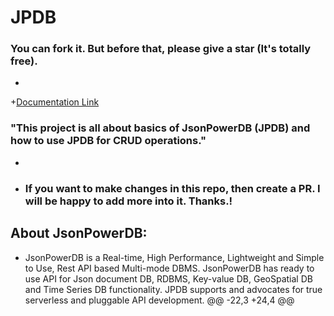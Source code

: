 # JPDB

### You can fork it. But before that, please give a star (It's totally free).
+
+[Documentation Link](http://login2explore.com/jpdb/docs.html)

 ### "This project is all about basics of JsonPowerDB (JPDB) and how to use JPDB for CRUD operations." 
-
+  ### If you want to make changes in this repo, then create a PR. I will be happy to add more into it. Thanks.!
 ## About JsonPowerDB:
 
 
 - JsonPowerDB is a Real-time, High Performance, Lightweight and Simple to Use, Rest API based Multi-mode DBMS. JsonPowerDB has ready to use API for Json document DB, RDBMS, Key-value DB, GeoSpatial DB and Time Series DB functionality. JPDB supports and advocates for true serverless and pluggable API development.
@@ -22,3 +24,4 @@

